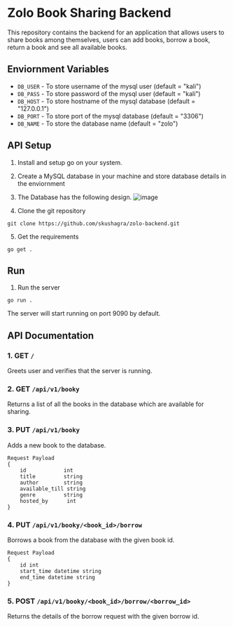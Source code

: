 # Zolo Book Sharing Backend

This repository contains the backend for an application that allows users to share books among themselves, users can add books, borrow a book, return a book and see all available books. 

## Enviornment Variables

- `DB_USER` - To store username of the mysql user (default = "kali")
- `DB_PASS` - To store password of the mysql user (default = "kali")
- `DB_HOST` - To store hostname of the mysql database (default = "127.0.0.1")
- `DB_PORT` - To store port of the mysql database (default = "3306")
- `DB_NAME` - To store the database name (default = "zolo")


## API Setup
1. Install and setup go on your system.
2. Create a MySQL database in your machine and store database details in the enviornment
3. The Database has the following design. 
 ![image](https://github.com/skushagra/zolo-backend/assets/66439372/89d0bafa-7ba2-431b-a705-094609ffb76a)

4. Clone the git repository

```
git clone https://github.com/skushagra/zolo-backend.git
```
5. Get the requirements 
```
go get .
```

## Run
1. Run the server
```
go run .
```

The server will start running on port 9090 by default.

## API Documentation

### 1. GET `/`
Greets user and verifies that the server is running.

### 2. GET `/api/v1/booky`
Returns a list of all the books in the database which are available for sharing.

### 3. PUT `/api/v1/booky`
Adds a new book to the database.
```
Request Payload 
{
	id            int
	title         string
	author        string
	available_till string
	genre         string
	hosted_by      int
}
```

### 4. PUT `/api/v1/booky/<book_id>/borrow`
Borrows a book from the database with the given book id.
```
Request Payload 
{
    id int
    start_time datetime string 
    end_time datetime string
}
```

### 5. POST `/api/v1/booky/<book_id>/borrow/<borrow_id>`
Returns the details of the borrow request with the given borrow id.
